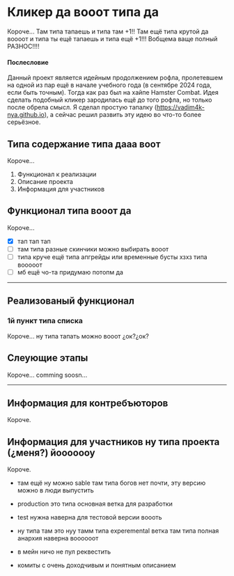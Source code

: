# Кликер да вооот типа да

Короче...
Там типа тапаешь и типа там +1!! Там ещё типа крутой да воооот и типа ты ещё тапаешь и типа ещё +1!!! Вобщема ваще полный РАЗНОС!!!!

#### Послесловие

Данный проект является идейным продолжением рофла, пролетевшем на одной из пар ещё в начале учебного года (в сентябре 2024 года, если быть точным). Тогда как раз был на хайпе Hamster Combat. Идея сделать подобный кликер зародилась ещё до того рофла, но только после обрела смысл. Я сделал простую тапалку (https://vadim4k-nya.github.io), а сейчас решил развить эту идею во что-то более серьёзное.

## Типа содержание типа дааа воот

Короче...

1. Функционал к реализации
2. Описание проекта
3. Информация для участников

## Функционал типа вооот да

Короче...

- [x] тап тап тап
- [ ] там типа разные скинчики можно выбирать вооот
- [ ] типа круче ещё типа апгрейды или временные бусты хзхз типа вооооот
- [ ] мб ещё чо-та придумаю потопм да

---

## Реализованый функционал

### 1й пункт типа списка

Короче...
ну типа тапать можно вооот ¿ок?¿ок?

## Слеующие этапы 

Короче...
comming soosn...

---

## Информация для контребъюторов 

Короче.


## Информация для участников ну типа проекта (¿меня?) йооооооу

Короче.

- там ещё ну можно sable там типа богов нет почти, эту версию можно в люди выпустить
- production это типа основная ветка для разработки
- test нужна наверна для тестовой версии воооть
- ну типа там это нуу тамм типа experemental ветка там типа полная анархия наверна воооооот

- в мейн ничо не пул реквестить
- комиты с очень доходчивым и понятным описанием
